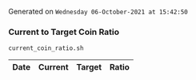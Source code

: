 Generated on `Wednesday 06-October-2021 at 15:42:50`

### Current to Target Coin Ratio
`current_coin_ratio.sh`

Date|Current|Target|Ratio
---|---|---|---
